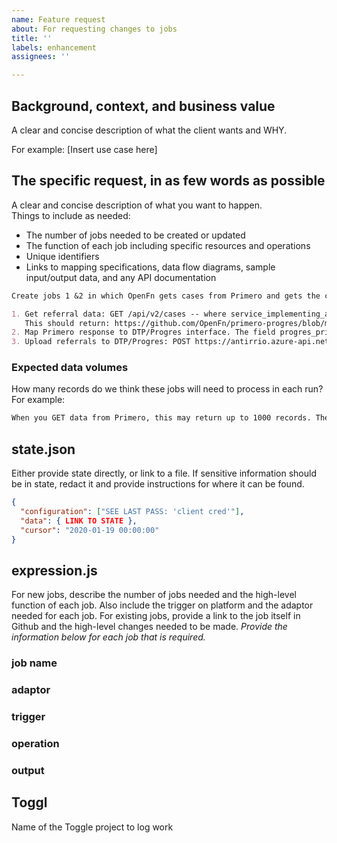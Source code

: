 ```yaml
---
name: Feature request
about: For requesting changes to jobs
title: ''
labels: enhancement
assignees: ''

---
```


## Background, context, and business value

A clear and concise description of what the client wants and WHY.

For example: [Insert use case here]

## The specific request, in as few words as possible

A clear and concise description of what you want to happen.  
Things to include as needed:
- The number of jobs needed to be created or updated 
- The function of each job including specific resources and operations
- Unique identifiers 
- Links to mapping specifications, data flow diagrams, sample input/output data, and any API documentation


```md
Create jobs 1 &2 in which OpenFn gets cases from Primero and gets the case and services, maps the Primero extract and upserts to Progres

1. Get referral data: GET /api/v2/cases -- where service_implementing_agency='UNHCR'
   This should return: https://github.com/OpenFn/primero-progres/blob/master/sampleData/primero_sample_state.json
2. Map Primero response to DTP/Progres interface. The field progres_primeroid will be the primary uid used by DTP.
3. Upload referrals to DTP/Progres: POST https://antirrio.azure-api.net/primero-uat/ReceiveIncomingReferral
```

### Expected data volumes
How many records do we think these jobs will need to process in each run? For example: 
```md
When you GET data from Primero, this may return up to 1000 records. There are no known Primero API limits for # of records, but there is API paging to consider.
```

## state.json

Either provide state directly, or link to a file. If sensitive information
should be in state, redact it and provide instructions for where it can be
found.


```json
{
  "configuration": ["SEE LAST PASS: 'client cred'"],
  "data": { LINK TO STATE },
  "cursor": "2020-01-19 00:00:00"
}
```


## expression.js

For new jobs, describe the number of jobs needed and the high-level function of each job. Also include the trigger on platform and the adaptor needed for each job.
For existing jobs, provide a link to the job itself in Github and the high-level changes needed to be made. _Provide the information below for _each_ job that is required._


### job name
### adaptor
### trigger
### operation
### output

## Toggl 

Name of the Toggle project to log work


